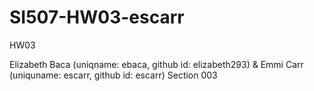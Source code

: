 # SI507-HW03-escarr
HW03 

Elizabeth Baca (uniqname: ebaca, github id: elizabeth293) & Emmi Carr (uniquname: escarr, github id: escarr)
Section 003
